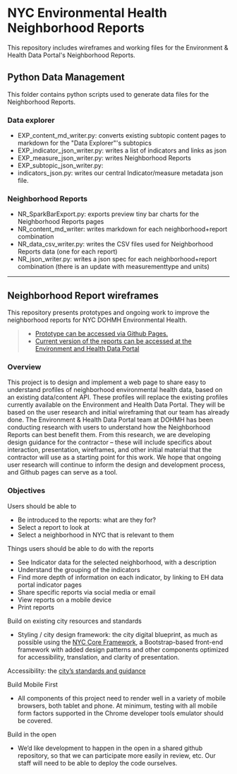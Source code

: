 # NYC Environmental Health Neighborhood Reports 
This repository includes wireframes and working files for the Environment & Health Data Portal's Neighborhood Reports.

## Python Data Management
This folder contains python scripts used to generate data files for the Neighborhood Reports. 

### Data explorer
- EXP_content_md_writer.py: converts existing subtopic content pages to markdown for the "Data Explorer"'s subtopics
- EXP_indicator_json_writer.py: writes a list of indicators and links as json
- EXP_measure_json_writer.py: writes Neighborhood Reports
- EXP_subtopic_json_writer.py: 
- indicators_json.py: writes our central Indicator/measure metadata json file.

### Neighborhood Reports
- NR_SparkBarExport.py: exports preview tiny bar charts for the Neighborhood Reports pages
- NR_content_md_writer: writes markdown for each neighborhood+report combination
- NR_data_csv_writer.py: writes the CSV files used for Neighborhood Reports data (one for each report)
- NR_json_writer.py: writes a json spec for each neighborhood+report combination (there is an update with measurementtype and units)

---

## Neighborhood Report wireframes
This repository presents prototypes and ongoing work to improve the neighborhood reports for NYC DOHMH Environmental Health. 
> - [Prototype can be accessed via Github Pages.](https://nycehs.github.io/NeighborhoodReports/NRPrototype.html)
> - [Current version of the reports can be accessed at the Environment and Health Data Portal](http://www.nyc.gov/health/environmentdata)

### Overview 
This project is to design and implement a web page to share easy to understand profiles of neighborhood environmental health data, based on an existing data/content API. 
These profiles will replace the existing profiles currently available on the Environment and Health Data Portal. They will be based on the user research and initial wireframing that our team has already done. 
The Environment & Health Data Portal team at DOHMH has been conducting research with users to understand how the Neighborhood Reports can best benefit them. From this research, we are developing design guidance for the contractor – these will include specifics about interaction, presentation, wireframes, and other initial material that the contractor will use as a starting point for this work. 
We hope that ongoing user research will continue to inform the design and development process, and Github pages can serve as a tool.

### Objectives
Users should be able to  
- Be introduced to the reports: what are they for?  
- Select a report to look at  
- Select a neighborhood in NYC that is relevant to them   

Things users should be able to do with the reports  
- See Indicator data for the selected neighborhood, with a description
- Understand the grouping of the indicators
- Find more depth of information on each indicator, by linking to EH data portal indicator pages
- Share specific reports via social media or email
- View reports on a mobile device
- Print reports

Build on existing city resources and standards  
- Styling / city design framework: the city digital blueprint, as much as possible using the [NYC Core Framework](https://github.com/CityOfNewYork/nyc-core-framework), a Bootstrap-based front-end framework with added design patterns and other components optimized for accessibility, translation, and clarity of presentation.

Accessibility: the [city’s standards and guidance](https://blueprint.cityofnewyork.us/accessibility/)

Build Mobile First  
- All components of this project need to render well in a variety of mobile browsers, both tablet and phone. At minimum, testing with all mobile form factors supported in the Chrome developer tools emulator should be covered.  

Build in the open  
- We’d like development to happen in the open in a shared github repository, so that we can participate more easily in review, etc. Our staff will need to be able to deploy the code ourselves.


